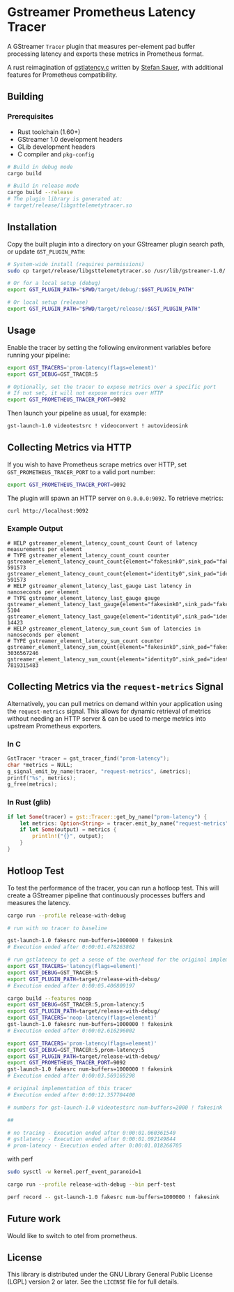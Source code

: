 # Gstreamer Prometheus Latency Tracer

A GStreamer `Tracer` plugin that measures per-element pad buffer processing latency and exports these metrics in Prometheus format.

A rust reimagination of [gstlatency.c](https://gitlab.freedesktop.org/gstreamer/gstreamer/-/blob/main/subprojects/gstreamer/plugins/tracers/gstlatency.c) written by [Stefan Sauer](ensonic@users.sf.net), with additional features for Prometheus compatibility.

## Building

### Prerequisites

- Rust toolchain (1.60+)
- GStreamer 1.0 development headers
- GLib development headers
- C compiler and `pkg-config`

```bash
# Build in debug mode
cargo build

# Build in release mode
cargo build --release
# The plugin library is generated at:
# target/release/libgsttelemetytracer.so
```

## Installation

Copy the built plugin into a directory on your GStreamer plugin search path, or update `GST_PLUGIN_PATH`:

```bash
# System-wide install (requires permissions)
sudo cp target/release/libgsttelemetytracer.so /usr/lib/gstreamer-1.0/

# Or for a local setup (debug)
export GST_PLUGIN_PATH="$PWD/target/debug/:$GST_PLUGIN_PATH"

# Or local setup (release)
export GST_PLUGIN_PATH="$PWD/target/release/:$GST_PLUGIN_PATH"
```

## Usage

Enable the tracer by setting the following environment variables before running your pipeline:

```bash
export GST_TRACERS='prom-latency(flags=element)'
export GST_DEBUG=GST_TRACER:5

# Optionally, set the tracer to expose metrics over a specific port
# If not set, it will not expose metrics over HTTP
export GST_PROMETHEUS_TRACER_PORT=9092
```

Then launch your pipeline as usual, for example:

```bash
gst-launch-1.0 videotestsrc ! videoconvert ! autovideosink
```

## Collecting Metrics via HTTP

If you wish to have Prometheus scrape metrics over HTTP, set `GST_PROMETHEUS_TRACER_PORT` to a valid port number:

```bash
export GST_PROMETHEUS_TRACER_PORT=9092
```

The plugin will spawn an HTTP server on `0.0.0.0:9092`. To retrieve metrics:

```bash
curl http://localhost:9092
```

### Example Output

```plaintext
# HELP gstreamer_element_latency_count_count Count of latency measurements per element
# TYPE gstreamer_element_latency_count_count counter
gstreamer_element_latency_count_count{element="fakesink0",sink_pad="fakesink0.sink",src_pad="identity0.src"} 591573
gstreamer_element_latency_count_count{element="identity0",sink_pad="identity0.sink",src_pad="fakesrc0.src"} 591573
# HELP gstreamer_element_latency_last_gauge Last latency in nanoseconds per element
# TYPE gstreamer_element_latency_last_gauge gauge
gstreamer_element_latency_last_gauge{element="fakesink0",sink_pad="fakesink0.sink",src_pad="identity0.src"} 5104
gstreamer_element_latency_last_gauge{element="identity0",sink_pad="identity0.sink",src_pad="fakesrc0.src"} 14423
# HELP gstreamer_element_latency_sum_count Sum of latencies in nanoseconds per element
# TYPE gstreamer_element_latency_sum_count counter
gstreamer_element_latency_sum_count{element="fakesink0",sink_pad="fakesink0.sink",src_pad="identity0.src"} 3036567246
gstreamer_element_latency_sum_count{element="identity0",sink_pad="identity0.sink",src_pad="fakesrc0.src"} 7819315483
```

## Collecting Metrics via the `request-metrics` Signal

Alternatively, you can pull metrics on demand within your application using the `request-metrics` signal. This allows
for dynamic retrieval of metrics without needing an HTTP server & can be used to merge metrics into upstream
Prometheus exporters.

### In C

```c
GstTracer *tracer = gst_tracer_find("prom-latency");
char *metrics = NULL;
g_signal_emit_by_name(tracer, "request-metrics", &metrics);
printf("%s", metrics);
g_free(metrics);
```

### In Rust (glib)

```rust
if let Some(tracer) = gst::Tracer::get_by_name("prom-latency") {
    let metrics: Option<String> = tracer.emit_by_name("request-metrics", &[]);
    if let Some(output) = metrics {
        println!("{}", output);
    }
}
```

## Hotloop Test

To test the performance of the tracer, you can run a hotloop test. This will create a GStreamer pipeline that continuously processes buffers and measures the latency.

```bash
cargo run --profile release-with-debug

# run with no tracer to baseline

gst-launch-1.0 fakesrc num-buffers=1000000 ! fakesink
# Execution ended after 0:00:01.478263862

# run gstlatency to get a sense of the overhead for the original implementation
export GST_TRACERS='latency(flags=element)'
export GST_DEBUG=GST_TRACER:5
export GST_PLUGIN_PATH=target/release-with-debug/
# Execution ended after 0:00:05.406809197

cargo build --features noop
export GST_DEBUG=GST_TRACER:5,prom-latency:5
export GST_PLUGIN_PATH=target/release-with-debug/
export GST_TRACERS='noop-latency(flags=element)'
gst-launch-1.0 fakesrc num-buffers=1000000 ! fakesink
# Execution ended after 0:00:02.616296002

export GST_TRACERS='prom-latency(flags=element)'
export GST_DEBUG=GST_TRACER:5,prom-latency:5
export GST_PLUGIN_PATH=target/release-with-debug/
export GST_PROMETHEUS_TRACER_PORT=9092
gst-launch-1.0 fakesrc num-buffers=1000000 ! fakesink
# Execution ended after 0:00:03.569169298

# original implementation of this tracer
# Execution ended after 0:00:12.357704400

# numbers for gst-launch-1.0 videotestsrc num-buffers=2000 ! fakesink

##

# no tracing - Execution ended after 0:00:01.060361540
# gstlatency - Execution ended after 0:00:01.092149844
# prom-latency - Execution ended after 0:00:01.018266705

```

with perf

```bash
sudo sysctl -w kernel.perf_event_paranoid=1

cargo run --profile release-with-debug --bin perf-test

perf record -- gst-launch-1.0 fakesrc num-buffers=1000000 ! fakesink
```

## Future work

Would like to switch to otel from prometheus.

## License

This library is distributed under the GNU Library General Public License (LGPL) version 2 or later. See the `LICENSE` file for full details.

```

```
